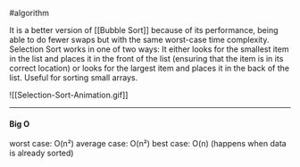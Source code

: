 #algorithm

It is a better version of [[Bubble Sort]] because of its performance, being able to do fewer swaps but with the same worst-case time complexity. Selection Sort works in one of two ways: It either looks for the smallest item in the list and places it in the front of the list (ensuring that the item is in its correct location) or looks for the largest item and places it in the back of the list. Useful for sorting small arrays.

![[Selection-Sort-Animation.gif]]

------

#### Big O

worst case: O(n²)
average case: O(n²)
best case: O(n) (happens when data is already sorted)